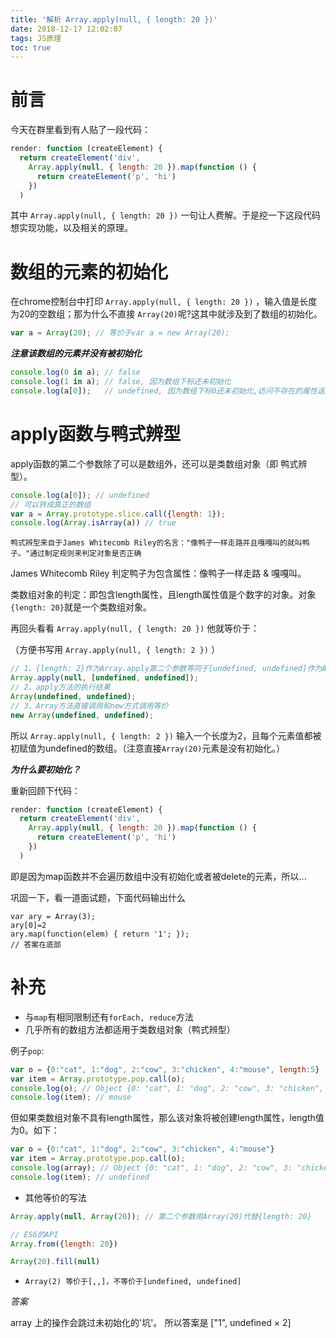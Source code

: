 ```yaml
---
title: '解析 Array.apply(null, { length: 20 })'
date: 2018-12-17 12:02:07
tags: JS原理
toc: true
---
```


# 前言

今天在群里看到有人贴了一段代码：

```js
render: function (createElement) {
  return createElement('div',
    Array.apply(null, { length: 20 }).map(function () {
      return createElement('p', 'hi')
    })
  )
```

其中 `Array.apply(null, { length: 20 })` 一句让人费解。于是挖一下这段代码想实现功能，以及相关的原理。

# 数组的元素的初始化

在chrome控制台中打印 `Array.apply(null, { length: 20 })` ，输入值是长度为20的空数组；那为什么不直接 `Array(20)`呢?这其中就涉及到了数组的初始化。

```js
var a = Array(20); // 等价于var a = new Array(20);
```

***注意该数组的元素并没有被初始化***

```js
console.log(0 in a); // false
console.log(1 in a); // false, 因为数组下标还未初始化
console.log(a[0]);   // undefined, 因为数组下标0还未初始化,访问不存在的属性返回undefined
```

# apply函数与鸭式辨型

apply函数的第二个参数除了可以是数组外，还可以是类数组对象（即 鸭式辨型）。

```js
console.log(a[0]); // undefined
// 可以转成真正的数组
var a = Array.prototype.slice.call({length: 1});
console.log(Array.isArray(a)) // true
```

`鸭式辨型来自于James Whitecomb Riley的名言："像鸭子一样走路并且嘎嘎叫的就叫鸭子。"通过制定规则来判定对象是否正确`

James Whitecomb Riley 判定鸭子为包含属性：像鸭子一样走路 & 嘎嘎叫。

类数组对象的判定：即包含length属性，且length属性值是个数字的对象。对象`{length: 20}`就是一个类数组对象。

再回头看看 `Array.apply(null, { length: 20 })` 他就等价于：

（方便书写用 `Array.apply(null, { length: 2 })` ）

```js
// 1、{length: 2}作为Array.apply第二个参数等同于[undefined, undefined]作为Array.apply第二个参数
Array.apply(null, [undefined, undefined]);
// 2、apply方法的执行结果
Array(undefined, undefined);
// 3、Array方法直接调用和new方式调用等价
new Array(undefined, undefined);
```

所以 `Array.apply(null, { length: 2 })` 输入一个长度为2，且每个元素值都被初赋值为undefined的数组。（注意直接`Array(20)`元素是没有初始化。）

***为什么要初始化？***

重新回顾下代码：

```js
render: function (createElement) {
  return createElement('div',
    Array.apply(null, { length: 20 }).map(function () {
      return createElement('p', 'hi')
    })
  )
```

即是因为map函数并不会遍历数组中没有初始化或者被delete的元素，所以...

巩固一下，看一道面试题，下面代码输出什么

```
var ary = Array(3);
ary[0]=2
ary.map(function(elem) { return '1'; });
// 答案在底部
```

# 补充

- 与`map`有相同限制还有`forEach, reduce`方法
- 几乎所有的数组方法都适用于类数组对象（鸭式辨型）

例子`pop`:

```js
var o = {0:"cat", 1:"dog", 2:"cow", 3:"chicken", 4:"mouse", length:5}
var item = Array.prototype.pop.call(o);
console.log(o); // Object {0: "cat", 1: "dog", 2: "cow", 3: "chicken", length: 4}
console.log(item); // mouse
```

但如果类数组对象不具有length属性，那么该对象将被创建length属性，length值为0。如下：

```js
var o = {0:"cat", 1:"dog", 2:"cow", 3:"chicken", 4:"mouse"}
var item = Array.prototype.pop.call(o);
console.log(array); // Object {0: "cat", 1: "dog", 2: "cow", 3: "chicken", 4: "mouse", length: 0}
console.log(item); // undefined
```

- 其他等价的写法

```js
Array.apply(null, Array(20)); // 第二个参数用Array(20)代替{length: 20}

// ES6的API
Array.from({length: 20})

Array(20).fill(null)
```
- `Array(2) 等价于[,,]，不等价于[undefined, undefined]`

*答案*

array 上的操作会跳过未初始化的'坑'。
所以答案是 ["1", undefined × 2]

